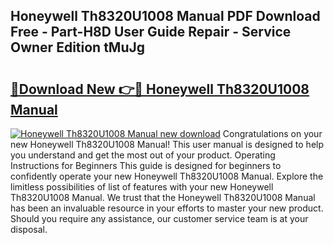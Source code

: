 ## Honeywell Th8320U1008 Manual PDF Download Free - Part-H8D User Guide Repair - Service Owner Edition tMuJg

# <h2><a href="http://bc26963.oget.top/?id=Honeywell+Th8320U1008+Manual">🔗Download New 👉🔴 Honeywell Th8320U1008 Manual</a></h2>

[![Honeywell Th8320U1008 Manual new download](https://i.imgur.com/5g1atiW.png)](http://bc26963.oget.top/?id=Honeywell+Th8320U1008+Manual)
Congratulations on your new Honeywell Th8320U1008 Manual! This user manual is designed to help you understand and get the most out of your product. Operating Instructions for Beginners This guide is designed for beginners to confidently operate your new Honeywell Th8320U1008 Manual. Explore the limitless possibilities of list of features with your new Honeywell Th8320U1008 Manual. We trust that the Honeywell Th8320U1008 Manual has been an invaluable resource in your efforts to master your new product. Should you require any assistance, our customer service team is at your disposal.
